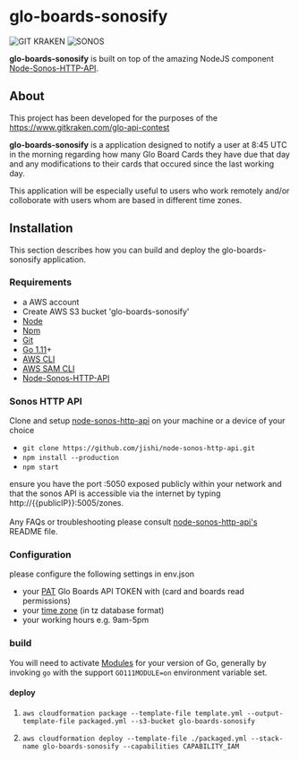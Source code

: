 # glo-boards-sonosify
![GIT KRAKEN](https://cdn.worldvectorlogo.com/logos/gitkraken.svg)
![SONOS](https://cdn.worldvectorlogo.com/logos/sonos.svg)


**glo-boards-sonosify** is built on top of the amazing NodeJS component [Node-Sonos-HTTP-API][sonos-api].

[git]:      https://git-scm.com/
[golang]:   https://golang.org/
[modules]:  https://github.com/golang/go/wiki/Modules
[sonos]:    https://github.com/jishi/node-sonos-http-api
[npm]:      https://www.npmjs.com/get-npm
[aws-cli]: https://docs.aws.amazon.com/cli/latest/userguide/cli-chap-install.html
[aws-sam-cli]: https://github.com/awslabs/aws-sam-cli
[node]:  http://nodejs.org
[sonos-api]: https://github.com/jishi/node-sonos-http-api
[git-kraken-pat]: https://app.gitkraken.com/pats
[time-zone]: https://en.wikipedia.org/wiki/List_of_tz_database_time_zones

## About
This project has been developed for the purposes of the https://www.gitkraken.com/glo-api-contest

**glo-boards-sonosify** is a application designed to notify a user at 8:45 UTC in the morning
regarding how many Glo Board Cards they have due that day and any modifications to their cards
that occured since the last working day.

This application will be especially useful to users
who work remotely and/or colloborate with users whom are based in different time zones.

## Installation
This section describes how you can build and deploy
the glo-boards-sonosify application.

### Requirements
- a AWS account
- Create AWS S3 bucket 'glo-boards-sonosify'
- [Node][node]
- [Npm][npm]
- [Git][git]
- [Go 1.11][golang]+
- [AWS CLI][aws-cli]
- [AWS SAM CLI][aws-sam-cli]
- [Node-Sonos-HTTP-API][sonos-api]

### Sonos HTTP API

Clone and setup [node-sonos-http-api][sonos-api] on your machine or a device of your choice
- `git clone https://github.com/jishi/node-sonos-http-api.git `
- `npm install --production`
- `npm start`

ensure you have the port :5050 exposed publicly within your network and that the sonos API 
   is accessible via the internet by typing http://{{publicIP}}:5005/zones.
<br>
<br>
Any FAQs or troubleshooting please consult [node-sonos-http-api's][sonos-api] README file.

### Configuration
please configure the following settings in env.json

- your [PAT][git-kraken-pat] Glo Boards API TOKEN with (card and boards read permissions)
- your [time zone][time-zone] (in tz database format)
- your working hours e.g. 9am-5pm

### build

You will need to activate [Modules][modules] for your version of Go, generally
by invoking `go` with the support `GO111MODULE=on` environment variable set.

#### deploy
1. `aws cloudformation package --template-file template.yml --output-template-file packaged.yml --s3-bucket glo-boards-sonosify`

2. `aws cloudformation deploy --template-file ./packaged.yml --stack-name glo-boards-sonosify --capabilities CAPABILITY_IAM`





